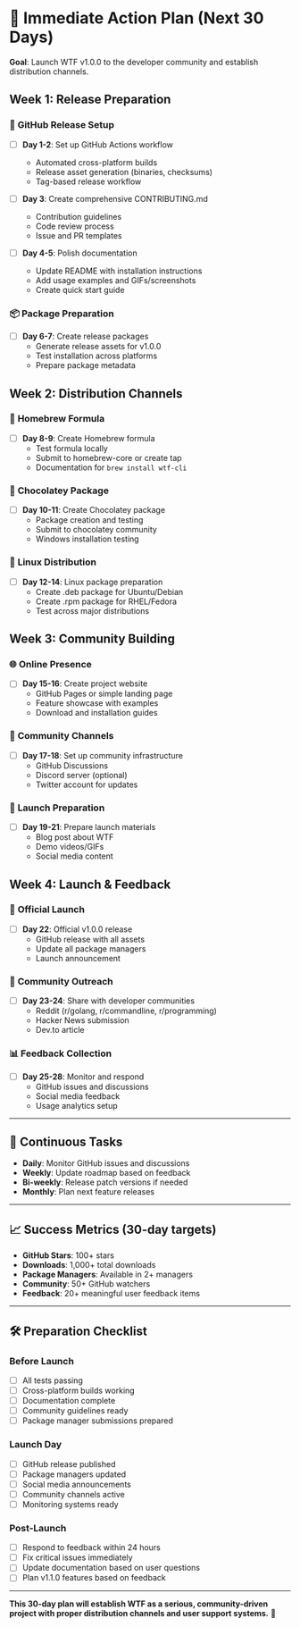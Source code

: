 # 🎯 Immediate Action Plan (Next 30 Days)

**Goal**: Launch WTF v1.0.0 to the developer community and establish distribution channels.

## Week 1: Release Preparation
### 🚀 **GitHub Release Setup**
- [ ] **Day 1-2**: Set up GitHub Actions workflow
  - Automated cross-platform builds
  - Release asset generation (binaries, checksums)
  - Tag-based release workflow

- [ ] **Day 3**: Create comprehensive CONTRIBUTING.md
  - Contribution guidelines
  - Code review process
  - Issue and PR templates

- [ ] **Day 4-5**: Polish documentation
  - Update README with installation instructions
  - Add usage examples and GIFs/screenshots
  - Create quick start guide

### 📦 **Package Preparation**
- [ ] **Day 6-7**: Create release packages
  - Generate release assets for v1.0.0
  - Test installation across platforms
  - Prepare package metadata

## Week 2: Distribution Channels
### 🍺 **Homebrew Formula**
- [ ] **Day 8-9**: Create Homebrew formula
  - Test formula locally
  - Submit to homebrew-core or create tap
  - Documentation for `brew install wtf-cli`

### 🍫 **Chocolatey Package**
- [ ] **Day 10-11**: Create Chocolatey package
  - Package creation and testing
  - Submit to chocolatey community
  - Windows installation testing

### 🐧 **Linux Distribution**
- [ ] **Day 12-14**: Linux package preparation
  - Create .deb package for Ubuntu/Debian
  - Create .rpm package for RHEL/Fedora
  - Test across major distributions

## Week 3: Community Building
### 🌐 **Online Presence**
- [ ] **Day 15-16**: Create project website
  - GitHub Pages or simple landing page
  - Feature showcase with examples
  - Download and installation guides

### 💬 **Community Channels**
- [ ] **Day 17-18**: Set up community infrastructure
  - GitHub Discussions
  - Discord server (optional)
  - Twitter account for updates

### 📢 **Launch Preparation**
- [ ] **Day 19-21**: Prepare launch materials
  - Blog post about WTF
  - Demo videos/GIFs
  - Social media content

## Week 4: Launch & Feedback
### 🚀 **Official Launch**
- [ ] **Day 22**: Official v1.0.0 release
  - GitHub release with all assets
  - Update all package managers
  - Launch announcement

### 📣 **Community Outreach**
- [ ] **Day 23-24**: Share with developer communities
  - Reddit (r/golang, r/commandline, r/programming)
  - Hacker News submission
  - Dev.to article

### 📊 **Feedback Collection**
- [ ] **Day 25-28**: Monitor and respond
  - GitHub issues and discussions
  - Social media feedback
  - Usage analytics setup

---

## 🔄 **Continuous Tasks**
- **Daily**: Monitor GitHub issues and discussions
- **Weekly**: Update roadmap based on feedback
- **Bi-weekly**: Release patch versions if needed
- **Monthly**: Plan next feature releases

---

## 📈 **Success Metrics (30-day targets)**
- **GitHub Stars**: 100+ stars
- **Downloads**: 1,000+ total downloads
- **Package Managers**: Available in 2+ managers
- **Community**: 50+ GitHub watchers
- **Feedback**: 20+ meaningful user feedback items

---

## 🛠️ **Preparation Checklist**

### **Before Launch**
- [ ] All tests passing
- [ ] Cross-platform builds working
- [ ] Documentation complete
- [ ] Community guidelines ready
- [ ] Package manager submissions prepared

### **Launch Day**
- [ ] GitHub release published
- [ ] Package managers updated
- [ ] Social media announcements
- [ ] Community channels active
- [ ] Monitoring systems ready

### **Post-Launch**
- [ ] Respond to feedback within 24 hours
- [ ] Fix critical issues immediately
- [ ] Update documentation based on user questions
- [ ] Plan v1.1.0 features based on feedback

---

**This 30-day plan will establish WTF as a serious, community-driven project with proper distribution channels and user support systems.** 🎯
